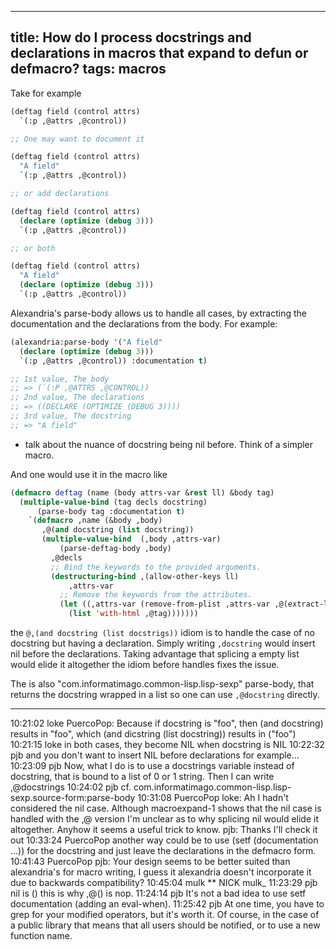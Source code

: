 ----
title: How do I process docstrings and declarations in macros that expand to defun or defmacro?
tags: macros
----

Take for example

```lisp
(deftag field (control attrs)
  `(:p ,@attrs ,@control))

;; One may want to document it

(deftag field (control attrs)
  "A field"
  `(:p ,@attrs ,@control))

;; or add declarations

(deftag field (control attrs)
  (declare (optimize (debug 3)))
  `(:p ,@attrs ,@control))

;; or both

(deftag field (control attrs)
  "A field"
  (declare (optimize (debug 3)))
  `(:p ,@attrs ,@control))
```


Alexandria's parse-body allows us to handle all cases, by extracting the documentation and the declarations from the body. For example:

```lisp
(alexandria:parse-body '("A field"
  (declare (optimize (debug 3)))
  `(:p ,@attrs ,@control)) :documentation t)

;; 1st value, The body
;; => (`(:P ,@ATTRS ,@CONTROL))
;; 2nd value, The declarations
;; => ((DECLARE (OPTIMIZE (DEBUG 3))))
;; 3rd value, The docstring
;; => "A field"
```

* talk about the nuance of docstring being nil before. Think of a simpler macro.

And one would use it in the macro like

```lisp
(defmacro deftag (name (body attrs-var &rest ll) &body tag)
  (multiple-value-bind (tag decls docstring)
      (parse-body tag :documentation t)
    `(defmacro ,name (&body ,body)
       ,@(and docstring (list docstring))
       (multiple-value-bind  (,body ,attrs-var)
           (parse-deftag-body ,body)
         ,@decls
         ;; Bind the keywords to the provided arguments.
         (destructuring-bind ,(allow-other-keys ll)
             ,attrs-var
           ;; Remove the keywords from the attributes.
           (let ((,attrs-var (remove-from-plist ,attrs-var ,@(extract-lambda-list-keywords ll))))
             (list 'with-html ,@tag)))))))
```

the `@,(and docstring (list docstrigs))` idiom is to handle the case of no docstring but having a declaration. Simply writing `,docstring` would insert nil before the declarations. Taking advantage that splicing a empty list would elide it altogether the idiom before handles fixes the issue.

The is also "com.informatimago.common-lisp.lisp-sexp" parse-body, that returns the docstring wrapped in a list so one can use `,@docstring` directly.

---

10:21:02	loke	PuercoPop: Because if docstring is "foo", then (and docstring) results in "foo", which (and dicstring (list docstring)) results in ("foo")
10:21:15	loke	in both cases, they become NIL when docstring is NIL
10:22:32	pjb	and you don't want to insert NIL before declarations for example…
10:23:09	pjb	Now, what I do is to use a docstrings variable instead of docstring, that is bound to a list of 0 or 1 string. Then I can write ,@docstrings
10:24:02	pjb	cf. com.informatimago.common-lisp.lisp-sexp.source-form:parse-body
10:31:08	PuercoPop	loke: Ah I hadn't considered the nil case. Although macroexpand-1 shows that the nil case is handled with the ,@ version I'm unclear as to why splicing nil would elide it altogether. Anyhow it seems a useful trick to know. pjb: Thanks I'll check it out
10:33:24	PuercoPop	another way could be to use (setf (documentation ...)) for the docstring and just leave the declarations in the defmacro form.
10:41:43	PuercoPop	pjb: Your design seems to be better suited than alexandria's for macro writing, I guess it alexandria doesn't incorporate it due to backwards compatibility?
10:45:04	mulk	** NICK mulk_
11:23:29	pjb	nil is () this is why ,@() is nop.
11:24:14	pjb	It's not a bad idea to use setf documentation (adding an eval-when).
11:25:42	pjb	At one time, you have to grep for your modified operators, but it's worth it. Of course, in the case of a public library that means that all users should be notified, or to use a new function name.
